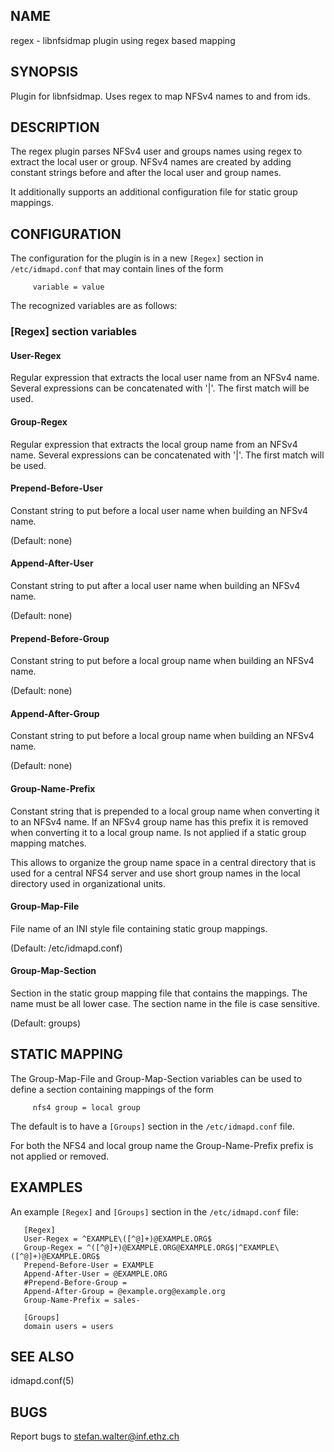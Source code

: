 ## NAME
regex - libnfsidmap plugin using regex based mapping

## SYNOPSIS
Plugin for libnfsidmap.  Uses regex to map NFSv4 names to and from ids.

## DESCRIPTION
The  regex  plugin  parses  NFSv4  user and groups names using regex to
extract the local user or group. NFSv4 names are created by adding constant
strings before and after the local user and group names.

It  additionally  supports  an additional configuration file for static
group mappings.

## CONFIGURATION
The configuration for the  plugin  is  in  a  new  `[Regex]`  section  in
`/etc/idmapd.conf` that may contain lines of the form

         variable = value

The recognized variables are as follows:

### [Regex] section variables

#### User-Regex
Regular  expression  that  extracts  the local user name from an
NFSv4 name. Several expressions can be  concatenated  with  '|'.
The first match will be used.

#### Group-Regex
Regular  expression  that  extracts the local group name from an
NFSv4 name. Several expressions can be  concatenated  with  '|'.
The first match will be used.

#### Prepend-Before-User
Constant string to put before a local user name when building an
NFSv4 name.

(Default: none)

#### Append-After-User
Constant string to put after a local user name when building  an
NFSv4 name.

(Default: none)

#### Prepend-Before-Group
Constant  string  to put before a local group name when building
an NFSv4 name.

(Default: none)

#### Append-After-Group
Constant string to put before a local group name  when  building
an NFSv4 name.

(Default: none)

#### Group-Name-Prefix
Constant  string  that  is  prepended to a local group name when
converting it to an NFSv4 name. If an NFSv4 group name has  this
prefix  it  is removed when converting it to a local group name.
Is not applied if a static group mapping matches.

This allows to organize the group name space in a central directory
that is used for a central NFS4 server and use short group
names in the local directory used in organizational units.

#### Group-Map-File
File name of an INI style file containing static group mappings.

(Default: /etc/idmapd.conf)

#### Group-Map-Section
Section in the static group mapping file that contains the  mappings.
The name must be all lower case. The section name in the
file is case sensitive.

(Default: groups)

## STATIC MAPPING
The Group-Map-File and  Group-Map-Section  variables  can  be  used  to
define a section containing mappings of the form

         nfs4 group = local group

The default is to have a `[Groups]` section in the `/etc/idmapd.conf` file.

For  both the NFS4 and local group name the Group-Name-Prefix prefix is
not applied or removed.

## EXAMPLES
An example `[Regex]` and `[Groups]` section in the `/etc/idmapd.conf` file:

       [Regex]
       User-Regex = ^EXAMPLE\([^@]+)@EXAMPLE.ORG$
       Group-Regex = ^([^@]+)@EXAMPLE.ORG@EXAMPLE.ORG$|^EXAMPLE\([^@]+)@EXAMPLE.ORG$
       Prepend-Before-User = EXAMPLE
       Append-After-User = @EXAMPLE.ORG
       #Prepend-Before-Group =
       Append-After-Group = @example.org@example.org
       Group-Name-Prefix = sales-

       [Groups]
       domain users = users

## SEE ALSO
idmapd.conf(5)

## BUGS
Report bugs to <stefan.walter@inf.ethz.ch>
